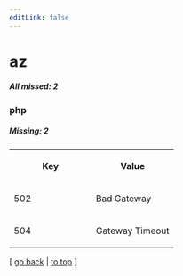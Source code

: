```yaml
---
editLink: false
---
```


# az

##### All missed: 2


### php

##### Missing: 2

<table width="100%">
<tr><th width="50%">

Key

</th><th width="50%">

Value

</th></tr>
<tr><td width="50%">

502

</td><td width="50%">

Bad Gateway

</td></tr>
<tr><td width="50%">

504

</td><td width="50%">

Gateway Timeout

</td></tr>
</table>

[ [go back](../status.md) | [to top](#) ]

